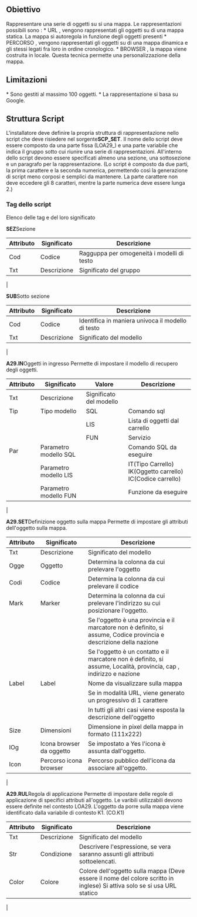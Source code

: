 ## Obiettivo
Rappresentare una serie di oggetti su si una mappa.
Le rappresentazioni possibili sono : 
\* URL , vengono rappresentati gli oggetti su di una mappa statica. La mappa si autoregola in funzione degli oggetti presenti
\* PERCORSO , vengono rappresentati gli oggetti su di una mappa dinamica e gli stessi legati fra loro in ordine cronologico.
\* BROWSER , la mappa viene costruita in locale. Questa tecnica permette una personalizzazione della mappa.

## Limitazioni
\* Sono gestiti al massimo 100 oggetti.
\* La rappresentazione si basa su Google.

## Struttura Script
L'installatore deve definire la propria struttura di rappresentazione nello script che deve risiedere nel sorgente**SCP_SET**.
Il nome dello script deve essere composto da una parte fissa (LOA29_) e una parte variabile che indica il gruppo sotto cui riunire una serie di rappresentazioni.
All'interno dello script devono essere specificati almeno una sezione, una sottosezione e un paragrafo per la rappresentazione.
(Lo script è composto da due parti, la prima carattere e la seconda numerica, permettendo così la generazione di script meno corposi e semplici da mantenere.
La parte carattere non deve eccedere gli 8 caratteri, mentre la parte numerica deve essere lunga 2.)

 ### Tag dello script
 Elenco delle tag e del loro significato

**SEZ**Sezione

| Attributo|Significato|Descrizione |
| ---|----|----|
| Cod|Codice|Ragguppa per omogeneità i modelli di testo |
| Txt|Descrizione|Significato del gruppo |
| 


**SUB**Sotto sezione

| Attributo|Significato|Descrizione |
| ---|----|----|
| Cod|Codice|Identifica in maniera univoca il modello di testo |
| Txt|Descrizione|Significato del modello |
| 


**A29.IN**Oggetti in ingresso
Permette di impostare il modello di recupero degli oggetti.

| Attributo|Significato|Valore|Descrizione |
| ---|----|----|----|
| Txt|Descrizione|Significato del modello |
| Tip|Tipo modello|SQL|Comando sql |
| ||LIS|Lista di oggetti dal carrello |
| ||FUN|Servizio |
| Par|Parametro modello SQL||Comando SQL da eseguire |
| |Parametro modello LIS||IT(Tipo Carrello) IK(Oggetto carrello) IC(Codice carrello) |
| |Parametro modello FUN||Funzione da eseguire |
| 


**A29.SET**Definizione oggetto sulla mappa
Permette di impostare gli attributi dell'oggetto sulla mappa.

| Attributo|Significato|Descrizione |
| ---|----|----|
| Txt|Descrizione|Significato del modello |
| Ogge|Oggetto|Determina la colonna da cui prelevare l'oggetto |
| Codi|Codice|Determina la colonna da cui prelevare il codice |
| Mark|Marker|Determina la colonna da cui prelevare l'indirizzo su cui posizionare l'oggetto. |
| ||Se l'oggetto è una provincia e il marcatore non è definito, si assume, Codice provincia e descrizione della nazione |
| ||Se l'oggetto è un contatto e il marcatore non è definito, si assume,  Località, provincia, cap , indirizzo e nazione |
| Label|Label|Nome da visualizzare sulla mappa |
| ||Se in modalità URL, viene generato un progressivo di 1 carattere |
| ||In tutti gli altri casi viene esposta la descrizione dell'oggetto |
| Size|Dimensioni|Dimensione in pixel della mappa in formato (111x222) |
| IOg|Icona browser da oggetto|Se impostato a Yes l'icona è assunta dall'oggetto. |
| Icon|Percorso icona browser|Percorso pubblico dell'icona da associare all'oggetto. |
| 


**A29.RUL**Regola di applicazione
Permette di impostare delle regole di applicazione di specifici attributi all'oggetto.
Le varibili utilizzabili devono essere definite nel contesto LOA29.
L'oggetto da porre sulla mappa viene identificato dalla variabile di contesto K1. (CO.K1)

| Attributo|Significato|Descrizione |
| ---|----|----|
| Txt|Descrizione|Significato del modello |
| Str|Condizione|Descrivere l'espressione, se vera saranno assunti gli attributi sottoelencati. |
| Color|Colore|Colore dell'oggetto sulla mappa (Deve essere il nome del colore scritto in inglese) Si attiva solo se si usa URL statico |
| 

